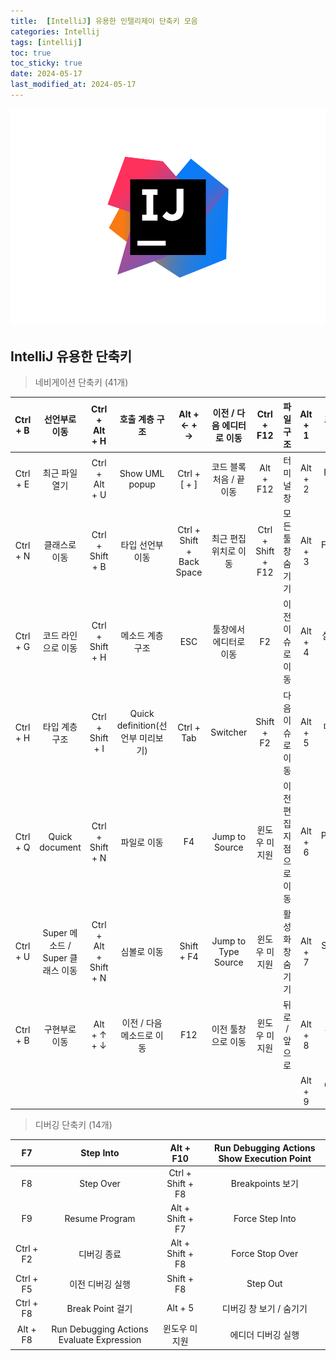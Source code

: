 ```yaml
---
title:  [IntelliJ] 유용한 인텔리제이 단축키 모음
categories: Intellij
tags: [intellij]
toc: true
toc_sticky: true
date: 2024-05-17
last_modified_at: 2024-05-17
---
```


![intellij](/assets/images/Intellij.png)

## IntelliJ 유용한 단축키

> 네비게이션 단축키 (41개)

| Ctrl + B |         선언부로 이동          |     Ctrl + Alt + H     |          호출 계층 구조          |        Alt + ← + →        |   이전 / 다음 에디터로 이동   |     Ctrl + F12     |     파일 구조     | Alt + 1 |   프로젝트 창 열기   |
|:--------:|:------------------------:|:----------------------:|:--------------------------:|:-------------------------:|:-------------------:|:------------------:|:-------------:|:-------:|:-------------:|
| Ctrl + E |         최근 파일 열기         |     Ctrl + Alt + U     |       Show UML popup       |       Ctrl + [ + ]        |   코드 블록 처음 / 끝 이동   |     Alt + F12      |     터미널 창     | Alt + 2 | Favorite 창 열기 |
| Ctrl + N |         클래스로 이동          |    Ctrl + Shift + B    |         타입 선언부 이동          | Ctrl + Shift + Back Space |    최근 편집 위치로 이동     | Ctrl + Shift + F12 |   모든 툴창 숨기기   | Alt + 3 |   Find 창 열기   |
| Ctrl + G |        코드 라인으로 이동        |    Ctrl + Shift + H    |         메소드 계층 구조          |            ESC            |    툴창에서 에디터로 이동     |         F2         |   이전 이슈로 이동   | Alt + 4 | 실행 창 열기|
| Ctrl + H |         타입 계층 구조         |    Ctrl + Shift + I    | Quick definition(선언부 미리보기) |        Ctrl + Tab         |      Switcher       |     Shift + F2     |   다음 이슈로 이동   | Alt + 5 |디버깅 창 열기|
| Ctrl + Q |      Quick document      |    Ctrl + Shift + N    |           파일로 이동           |            F4             |   Jump to Source    |      윈도우 미지원       | 이전 편집 지점으로 이동 | Alt + 6 |Problems 창 열기|
| Ctrl + U | Super 메소드 / Super 클래스 이동 | Ctrl + Alt + Shift + N |           심볼로 이동           |        Shift + F4         | Jump to Type Source |      윈도우 미지원       |   활성화 창 숨기기   | Alt + 7 |Structure 창 열기|
| Ctrl + B |         구현부로 이동          |      Alt + ↑ + ↓       |      이전 / 다음 메소드로 이동       |            F12            |     이전 툴창으로 이동      |      윈도우 미지원       |   뒤로 / 앞으로    | Alt + 8 |Service 창 열기|
||||||||| Alt + 9 |   Git 창 열기    |

> 디버깅 단축키 (14개)

|    F7     |                 Step Into                 |     Alt + F10     | Run Debugging Actions Show Execution Point |
|:---------:|:-----------------------------------------:|:-----------------:|:------------------------------------------:|
|    F8     |                 Step Over                 | Ctrl + Shift + F8 |               Breakpoints 보기               |
|    F9     |              Resume Program               | Alt + Shift + F7  |              Force Step Into               |
| Ctrl + F2 |                  디버깅 종료                   | Alt + Shift + F8  |              Force Stop Over               |
| Ctrl + F5 |                 이전 디버깅 실행                 |    Shift + F8     |                  Step Out                  |
| Ctrl + F8 |              Break Point 걸기               |      Alt + 5      |               디버깅 창 보기 / 숨기기               |
| Alt + F8  | Run Debugging Actions Evaluate Expression |      윈도우 미지원      |                 에디더 디버깅 실행                 |


